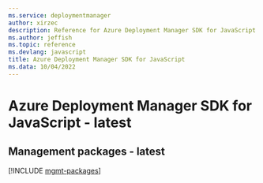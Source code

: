 ```yaml
---
ms.service: deploymentmanager
author: xirzec
description: Reference for Azure Deployment Manager SDK for JavaScript
ms.author: jeffish
ms.topic: reference
ms.devlang: javascript
title: Azure Deployment Manager SDK for JavaScript
ms.data: 10/04/2022
---
```

# Azure Deployment Manager SDK for JavaScript - latest

## Management packages - latest
[!INCLUDE [mgmt-packages](deployment-manager-mgmt-index.md)]
